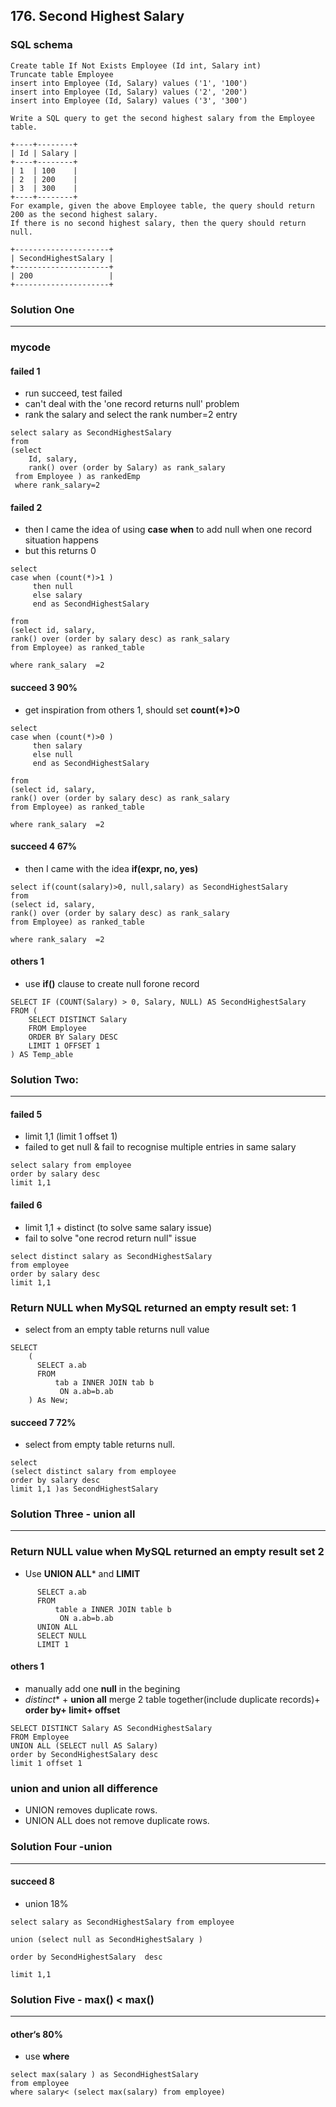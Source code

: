 ## 176. Second Highest Salary

### SQL schema
```mysql
Create table If Not Exists Employee (Id int, Salary int)
Truncate table Employee
insert into Employee (Id, Salary) values ('1', '100')
insert into Employee (Id, Salary) values ('2', '200')
insert into Employee (Id, Salary) values ('3', '300')
```

```
Write a SQL query to get the second highest salary from the Employee table.

+----+--------+
| Id | Salary |
+----+--------+
| 1  | 100    |
| 2  | 200    |
| 3  | 300    |
+----+--------+
For example, given the above Employee table, the query should return 200 as the second highest salary. 
If there is no second highest salary, then the query should return null.

+---------------------+
| SecondHighestSalary |
+---------------------+
| 200                 |
+---------------------+
```
### Solution One
-------------------------------------------------------------------------------------
### mycode
#### failed 1
* run succeed, test failed
* can't deal with the 'one record returns null' problem
* rank the salary and select the rank number=2 entry
```mysql
select salary as SecondHighestSalary 
from 
(select 
    Id, salary,
    rank() over (order by Salary) as rank_salary
 from Employee ) as rankedEmp
 where rank_salary=2
```

#### failed 2
* then I came the idea of using **case when** to add null when one record situation happens
* but this returns 0
```mysql
select 
case when (count(*)>1 )
     then null
     else salary
     end as SecondHighestSalary

from 
(select id, salary,
rank() over (order by salary desc) as rank_salary 
from Employee) as ranked_table

where rank_salary  =2
```

#### succeed 3 90%
* get inspiration from others 1, should set **count(\*)>0**
```mysql
select 
case when (count(*)>0 )
     then salary
     else null
     end as SecondHighestSalary

from 
(select id, salary,
rank() over (order by salary desc) as rank_salary 
from Employee) as ranked_table

where rank_salary  =2
```

#### succeed 4 67%
* then I came with the idea **if(expr, no, yes)**
```mysql
select if(count(salary)>0, null,salary) as SecondHighestSalary
from 
(select id, salary,
rank() over (order by salary desc) as rank_salary 
from Employee) as ranked_table

where rank_salary  =2 
```
#### others 1
* use **if()** clause to create null forone record
```mysql
SELECT IF (COUNT(Salary) > 0, Salary, NULL) AS SecondHighestSalary
FROM (
    SELECT DISTINCT Salary
    FROM Employee
    ORDER BY Salary DESC
    LIMIT 1 OFFSET 1
) AS Temp_able
```

### Solution Two:
-------------------------------------------------------------------------------------
#### failed 5
*  limit 1,1  (limit 1 offset 1)
* failed to get null & fail to recognise multiple entries in same salary 
```mysql
select salary from employee 
order by salary desc
limit 1,1
```
#### failed 6
* limit 1,1 + distinct (to solve same salary issue)
* fail to solve "one recrod return null" issue
```mysql
select distinct salary as SecondHighestSalary 
from employee
order by salary desc
limit 1,1
```
### Return NULL when MySQL returned an empty result set: 1 
* select from an empty table returns null value
```mysql
SELECT 
    (
      SELECT a.ab 
      FROM 
          tab a INNER JOIN tab b 
           ON a.ab=b.ab
    ) As New;
  ```
#### succeed 7 72%
* select from empty table returns null.
```mysql
select 
(select distinct salary from employee
order by salary desc
limit 1,1 )as SecondHighestSalary
```

### Solution Three - union all
-------------------------------------------------------------------------------------
### Return NULL value when MySQL returned an empty result set 2
* Use **UNION ALL*** and **LIMIT**
```mysql
      SELECT a.ab 
      FROM 
          table a INNER JOIN table b 
           ON a.ab=b.ab
      UNION ALL 
      SELECT NULL
      LIMIT 1
```

#### others 1
* manually add one **null** in the begining
* *distinct** + **union all** merge 2 table together(include duplicate records)+ **order by+ limit+ offset** 
```mysql
SELECT DISTINCT Salary AS SecondHighestSalary 
FROM Employee 
UNION ALL (SELECT null AS Salary)
order by SecondHighestSalary desc
limit 1 offset 1
```

###  **union** and **union all** difference
* UNION removes duplicate rows.
* UNION ALL does not remove duplicate rows.

### Solution Four -union  
-------------------------------------------------------------------------------------
#### succeed 8
* union 18%
```mysql
select salary as SecondHighestSalary from employee 

union (select null as SecondHighestSalary )

order by SecondHighestSalary  desc

limit 1,1
```
### Solution Five - max() < max()
-------------------------------------------------------------------------------------
#### other‘s 80%
* use **where** 
```mysql
select max(salary ) as SecondHighestSalary 
from employee
where salary< (select max(salary) from employee)
```




